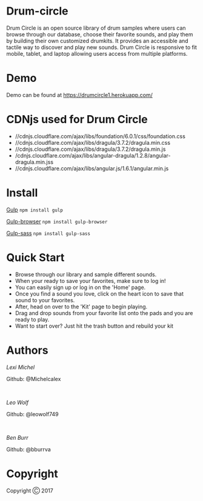 # Drum-circle

Drum Circle is an open source library of drum samples where users can browse through our database,
choose their favorite sounds, and play them by building their own customized drumkits. It provides
an accessible and tactile way to discover and play new sounds. Drum Circle is responsive to fit
mobile, tablet, and laptop allowing users access from multiple platforms.

# Demo
Demo can be found at https://drumcircle1.herokuapp.com/
 
 
# CDNjs used for Drum Circle 
 <ul> 
  <li>//cdnjs.cloudflare.com/ajax/libs/foundation/6.0.1/css/foundation.css</li>
  <li>//cdnjs.cloudflare.com/ajax/libs/dragula/3.7.2/dragula.min.css</li>
  <li>//cdnjs.cloudflare.com/ajax/libs/dragula/3.7.2/dragula.min.js</li>
  <li>/cdnjs.cloudflare.com/ajax/libs/angular-dragula/1.2.8/angular-dragula.min.jss</li>
  <li>//cdnjs.cloudflare.com/ajax/libs/angular.js/1.6.1/angular.min.js</li>
 </ul>
 
# Install
 <a href="https://www.npmjs.com/package/gulp-install">Gulp</a>
 <code>npm install gulp</code>
 
 <a href="https://www.npmjs.com/package/gulp-browser">Gulp-browser</a>
 <code>npm install gulp-browser</code>
 
 <a href="https://www.npmjs.com/package/gulp-sass">Gulp-sass</a>
 <code>npm install gulp-sass</code>
 
 
# Quick Start
 <ul>
  <li>Browse through our library and sample different sounds.</li>
  <li>When your ready to save your favorites, make sure to log in!</li>
  <li>You can easily sign up or log in on the 'Home' page.</li>
  <li>Once you find a sound you love, click on the heart icon to save that sound to your favorites.</li>
  <li>After, head on over to the 'Kit' page to begin playing.</li>
  <li>Drag and drop sounds from your favorite list onto the pads and you are ready to play.</li>
  <li>Want to start over? Just hit the trash button and rebuild your kit</li>
 </ul>
 
 
# Authors 
 <p><em>Lexi Michel</em></p>
 <p>Github: @Michelcalex</p>
 <br>
 <p><em>Leo Wolf</em></p>
 <p>Github: @leowolf749</p>
 <br>
 <p><em>Ben Burr</em></p>
 <p>Github: @bburrva</p>
 
# Copyright
 <p>Copyright &#9400; 2017</p>
 
